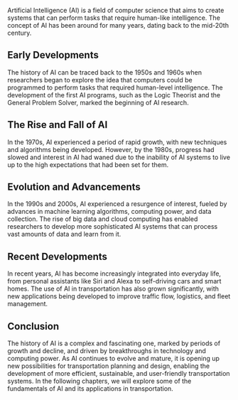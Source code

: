 
Artificial Intelligence (AI) is a field of computer science that aims to create systems that can perform tasks that require human-like intelligence. The concept of AI has been around for many years, dating back to the mid-20th century.

Early Developments
------------------

The history of AI can be traced back to the 1950s and 1960s when researchers began to explore the idea that computers could be programmed to perform tasks that required human-level intelligence. The development of the first AI programs, such as the Logic Theorist and the General Problem Solver, marked the beginning of AI research.

The Rise and Fall of AI
-----------------------

In the 1970s, AI experienced a period of rapid growth, with new techniques and algorithms being developed. However, by the 1980s, progress had slowed and interest in AI had waned due to the inability of AI systems to live up to the high expectations that had been set for them.

Evolution and Advancements
--------------------------

In the 1990s and 2000s, AI experienced a resurgence of interest, fueled by advances in machine learning algorithms, computing power, and data collection. The rise of big data and cloud computing has enabled researchers to develop more sophisticated AI systems that can process vast amounts of data and learn from it.

Recent Developments
-------------------

In recent years, AI has become increasingly integrated into everyday life, from personal assistants like Siri and Alexa to self-driving cars and smart homes. The use of AI in transportation has also grown significantly, with new applications being developed to improve traffic flow, logistics, and fleet management.

Conclusion
----------

The history of AI is a complex and fascinating one, marked by periods of growth and decline, and driven by breakthroughs in technology and computing power. As AI continues to evolve and mature, it is opening up new possibilities for transportation planning and design, enabling the development of more efficient, sustainable, and user-friendly transportation systems. In the following chapters, we will explore some of the fundamentals of AI and its applications in transportation.
